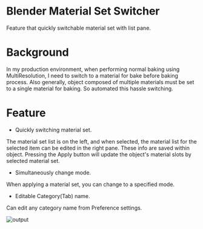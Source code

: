 # Blender Material Set Switcher
Feature that quickly switchable material set with list pane.

# Background
In my production environment, when performing normal baking using MultiResolution, I need to switch to a material for bake before baking process.
Also generally, object composed of multiple materials must be set to a single material for baking. So automated this hassle switching.

# Feature

- Quickly switching material set.

The material set list is on the left, and when selected, the material list for the selected item can be edited in the right pane.
These info are saved within object. Pressing the Apply button will update the object's material slots by selected material set.

- Simultaneously change mode.
  
When applying a material set, you can change to a specified mode.

- Editable Category(Tab) name.
  
Can edit any category name from Preference settings.

![output](https://github.com/emptybraces/Blender_MaterialSetSwitcher/assets/1441835/59c88e8b-6ac0-4765-9ec5-7c1156bd4355)
